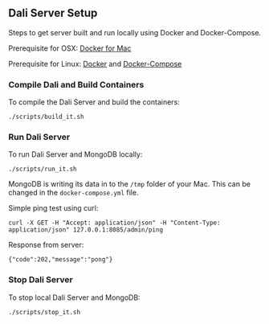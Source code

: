 ## Dali Server Setup

Steps to get server built and run locally using Docker and Docker-Compose.

Prerequisite for OSX: [Docker for Mac](https://docs.docker.com/docker-for-mac/)

Prerequisite for Linux: [Docker](https://docs.docker.com/engine/installation/) and [Docker-Compose](https://docs.docker.com/compose/)

### Compile Dali and Build Containers

To compile the Dali Server and build the containers:

	./scripts/build_it.sh

### Run Dali Server

To run Dali Server and MongoDB locally:

	./scripts/run_it.sh

MongoDB is writing its data in to the `/tmp` folder of your Mac. This can be changed in the `docker-compose.yml` file.

Simple ping test using curl:

	curl -X GET -H "Accept: application/json" -H "Content-Type: application/json" 127.0.0.1:8085/admin/ping

Response from server:

	{"code":202,"message":"pong"}

### Stop Dali Server

To stop local Dali Server and MongoDB:

	./scripts/stop_it.sh